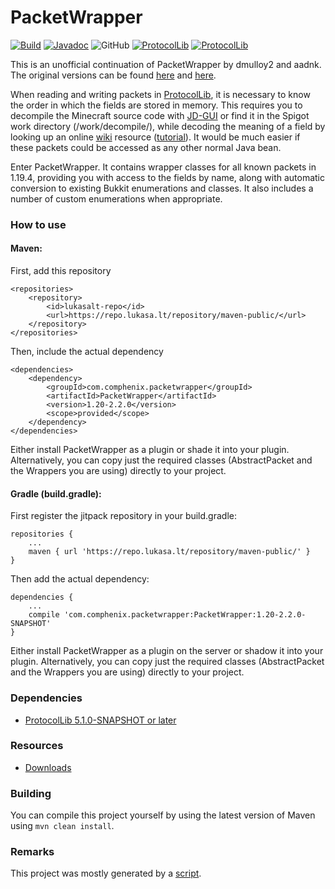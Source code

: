 # PacketWrapper

[![Build](https://github.com/lukalt/PacketWrapper/actions/workflows/build.yml/badge.svg)](https://github.com/lukalt/PacketWrapper/actions/workflows/build.yml)
[![Javadoc](https://img.shields.io/badge/JavaDoc-Online-green)](https://lukalt.github.io/PacketWrapper/javadocs/apidocs)
![GitHub](https://img.shields.io/github/license/lukalt/PacketWrapper)
[![ProtocolLib](https://img.shields.io/badge/ProtocolLib-%3E%3D%205.1.0--SNAPSHOT-blue)](https://ci.dmulloy2.net/job/ProtocolLib/645/)
[![ProtocolLib](https://img.shields.io/badge/Minecraft-1.20-green)](https://papermc.io/downloads/paper)

This is an unofficial continuation of PacketWrapper by dmulloy2 and aadnk. The original versions can be found [here](https://github.com/dmulloy2/PacketWrapper) and [here](https://github.com/aadnk/PacketWrapper).

When reading and writing packets in [ProtocolLib](http://www.spigotmc.org/resources/protocollib.1997/), it is necessary to know the order in which the fields are stored in memory. This requires you to decompile the Minecraft source code with [JD-GUI](http://jd.benow.ca/) or find it in the Spigot work directory (/work/decompile/), while decoding the meaning of a field by looking up an online [wiki](http://www.wiki.vg/Protocol) resource ([tutorial](http://forums.bukkit.org/threads/lib-1-4-6-protocollib-2-0-0-safely-and-easily-modify-sent-and-recieved-packets.101035/page-2#post-1366140)). It would be much easier if these packets could be accessed as any other normal Java bean. 

Enter PacketWrapper. It contains wrapper classes for all known packets in 1.19.4, providing you with access to the fields by name, along with automatic conversion to existing Bukkit enumerations and classes. It also includes a number of custom enumerations when appropriate.

### How to use

#### Maven:

First, add this repository

```
<repositories>
    <repository>
        <id>lukasalt-repo</id>
        <url>https://repo.lukasa.lt/repository/maven-public/</url>
    </repository>
</repositories>
```

Then, include the actual dependency

```
<dependencies>
    <dependency>
        <groupId>com.comphenix.packetwrapper</groupId>
        <artifactId>PacketWrapper</artifactId>
        <version>1.20-2.2.0</version>
        <scope>provided</scope>
    </dependency>
</dependencies>
```

Either install PacketWrapper as a plugin or shade it into your plugin. Alternatively, you can copy just the required classes (AbstractPacket and the Wrappers you are using) directly to your project.


#### Gradle (build.gradle):

First register the jitpack repository in your build.gradle:


```
repositories {
    ...
    maven { url 'https://repo.lukasa.lt/repository/maven-public/' }
}
```

Then add the actual dependency:

```
dependencies {
    ...
    compile 'com.comphenix.packetwrapper:PacketWrapper:1.20-2.2.0-SNAPSHOT'
}
```

Either install PacketWrapper as a plugin on the server or shadow it into your plugin. Alternatively, you can copy just the required classes (AbstractPacket and the Wrappers you are using) directly to your project.

### Dependencies
* [ProtocolLib 5.1.0-SNAPSHOT or later](https://hangar.papermc.io/dmulloy2/ProtocolLib)

### Resources
* [Downloads](https://github.com/lukalt/PacketWrapper/releases)

### Building
You can compile this project yourself by using the latest version of Maven using `mvn clean install`.

### Remarks
This project was mostly generated by a [script](https://github.com/lukalt/packetwrapper-generator). 
